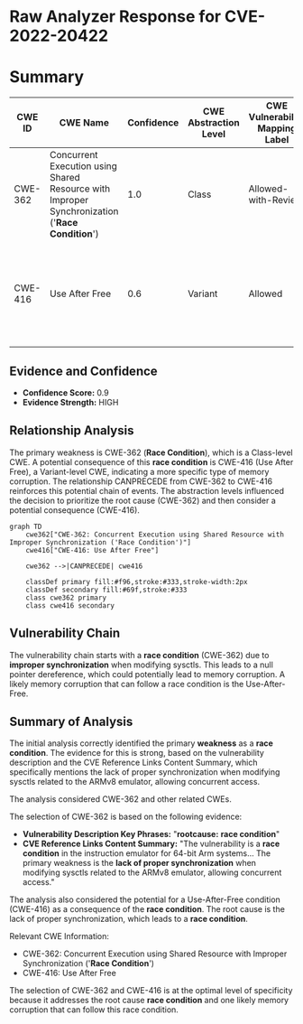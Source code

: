 # Raw Analyzer Response for CVE-2022-20422

# Summary
| CWE ID | CWE Name | Confidence | CWE Abstraction Level | CWE Vulnerability Mapping Label | CWE-Vulnerability Mapping Notes |
|---|---|---|---|---|---|
| CWE-362 | Concurrent Execution using Shared Resource with Improper Synchronization ('**Race Condition**') | 1.0 | Class | Allowed-with-Review | Primary CWE: The core issue is a **race condition** due to improper synchronization. |
| CWE-416 | Use After Free | 0.6 | Variant | Allowed | Secondary CWE: The race condition can lead to a use-after-free condition, which results in memory corruption. |

## Evidence and Confidence

*   **Confidence Score:** 0.9
*   **Evidence Strength:** HIGH

## Relationship Analysis
The primary weakness is CWE-362 (**Race Condition**), which is a Class-level CWE. A potential consequence of this **race condition** is CWE-416 (Use After Free), a Variant-level CWE, indicating a more specific type of memory corruption. The relationship CANPRECEDE from CWE-362 to CWE-416 reinforces this potential chain of events. The abstraction levels influenced the decision to prioritize the root cause (CWE-362) and then consider a potential consequence (CWE-416).

```mermaid
graph TD
    cwe362["CWE-362: Concurrent Execution using Shared Resource with Improper Synchronization ('Race Condition')"]
    cwe416["CWE-416: Use After Free"]

    cwe362 -->|CANPRECEDE| cwe416

    classDef primary fill:#f96,stroke:#333,stroke-width:2px
    classDef secondary fill:#69f,stroke:#333
    class cwe362 primary
    class cwe416 secondary
```

## Vulnerability Chain
The vulnerability chain starts with a **race condition** (CWE-362) due to **improper synchronization** when modifying sysctls. This leads to a null pointer dereference, which could potentially lead to memory corruption. A likely memory corruption that can follow a race condition is the Use-After-Free.

## Summary of Analysis
The initial analysis correctly identified the primary **weakness** as a **race condition**. The evidence for this is strong, based on the vulnerability description and the CVE Reference Links Content Summary, which specifically mentions the lack of proper synchronization when modifying sysctls related to the ARMv8 emulator, allowing concurrent access.

The analysis considered CWE-362 and other related CWEs.

The selection of CWE-362 is based on the following evidence:
*   **Vulnerability Description Key Phrases:** "**rootcause:** **race condition**"
*   **CVE Reference Links Content Summary:** "The vulnerability is a **race condition** in the instruction emulator for 64-bit Arm systems... The primary weakness is the **lack of proper synchronization** when modifying sysctls related to the ARMv8 emulator, allowing concurrent access."

The analysis also considered the potential for a Use-After-Free condition (CWE-416) as a consequence of the **race condition**. The root cause is the lack of proper synchronization, which leads to a **race condition**.

Relevant CWE Information:
* CWE-362: Concurrent Execution using Shared Resource with Improper Synchronization ('**Race Condition**')
* CWE-416: Use After Free

The selection of CWE-362 and CWE-416 is at the optimal level of specificity because it addresses the root cause **race condition** and one likely memory corruption that can follow this race condition.
